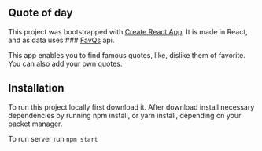## Quote of day

This project was bootstrapped with [Create React App](https://github.com/facebook/create-react-app). It is made in React, and as data uses ### [FavQs](https://favqs.com/api) api. 


This app enables you to find famous  quotes, like, dislike them of favorite. 
You can also add your own quotes. 

## Installation 
To run this project locally first download it. After download install necessary dependencies by running npm install, or yarn install, depending on your packet manager.

To run server run `npm start` 

<!--stackedit_data:
eyJoaXN0b3J5IjpbLTEyOTQyMjM3ODFdfQ==
-->